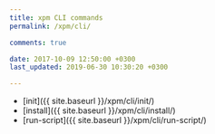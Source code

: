 ```yaml
---
title: xpm CLI commands
permalink: /xpm/cli/

comments: true

date: 2017-10-09 12:50:00 +0300
last_updated: 2019-06-30 10:30:20 +0300

---
```


* [init]({{ site.baseurl }}/xpm/cli/init/)
* [install]({{ site.baseurl }}/xpm/cli/install/)
* [run-script]({{ site.baseurl }}/xpm/cli/run-script/)

